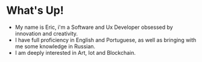 # What's Up!
* My name is Eric, i'm a Software and Ux Developer obsessed by innovation and creativity.
* I have full proficiency in English and Portuguese, as well as bringing with me some knowledge in Russian.
* I am deeply interested in Art, Iot and Blockchain.



